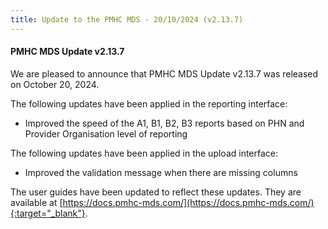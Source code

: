 ```yaml
---
title: Update to the PMHC MDS - 20/10/2024 (v2.13.7)
---
```


#### PMHC MDS Update v2.13.7 ####

We are pleased to announce that PMHC MDS Update v2.13.7 was released on 
October 20, 2024.

The following updates have been applied in the reporting interface:
* Improved the speed of the A1, B1, B2, B3 reports based on PHN and 
  Provider Organisation level of reporting

The following updates have been applied in the upload interface:
* Improved the validation message when there are missing columns

The user guides have been updated to reflect these updates. They are available
at [https://docs.pmhc-mds.com/](https://docs.pmhc-mds.com/){:target="_blank"}.